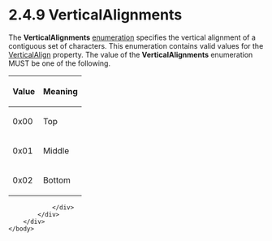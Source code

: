 <html dir="LTR" xmlns:mshelp="http://msdn.microsoft.com/mshelp" xmlns:ddue="http://ddue.schemas.microsoft.com/authoring/2003/5" xmlns:xlink="http://www.w3.org/1999/xlink" xmlns:tool="http://www.microsoft.com/tooltip">
    <head>
        <meta http-equiv="Content-Type" content="text/html; CHARSET=utf-8"></meta>
        <meta name="save" content="history"></meta>
        <title>2.4.9 VerticalAlignments</title>
        <xml>
            <mshelp:toctitle title="2.4.9 VerticalAlignments"></mshelp:toctitle>
            <mshelp:rltitle title="[MS-RPL]: VerticalAlignments"></mshelp:rltitle>
            <mshelp:keyword index="A" term="ff36fb25-2122-4091-85ee-b1e609080d24"></mshelp:keyword>
            <mshelp:attr name="DCSext.ContentType" value="open specification"></mshelp:attr>
            <mshelp:attr name="AssetID" value="ff36fb25-2122-4091-85ee-b1e609080d24"></mshelp:attr>
            <mshelp:attr name="TopicType" value="kbRef"></mshelp:attr>
            <mshelp:attr name="DCSext.Title" value="[MS-RPL]: VerticalAlignments" />
        </xml>
    </head>
    <body>
        <div id="header">
            <h1 class="heading">2.4.9 VerticalAlignments</h1>
        </div>
        <div id="mainSection">
            <div id="mainBody">
                <div id="allHistory" class="saveHistory"></div>
                <div id="sectionSection0" class="section" name="collapseableSection">
                    

<p>The <b>VerticalAlignments</b> <a href="75ae48f7-746b-4b41-919c-6699fa28b3ef.htm#gt_846463b5-421c-4d6b-8d82-79d44db666fa">enumeration</a> specifies the
vertical alignment of a contiguous set of characters. This enumeration contains
valid values for the <a href="4c0266c0-a17d-48c0-9d7c-cc7bf1b1903f.htm">VerticalAlign</a>
property. The value of the <b>VerticalAlignments</b> enumeration MUST be one of
the following.</p>

<table>
 <thead>
  <tr>
   <th>
   <p>Value</p>
   </th>
   <th>
   <p>Meaning</p>
   </th>
  </tr>
 </thead>
 <tr>
  <td>
  <p>0x00</p>
  </td>
  <td>
  <p>Top</p>
  </td>
 </tr>
 <tr>
  <td>
  <p>0x01</p>
  </td>
  <td>
  <p>Middle</p>
  </td>
 </tr>
 <tr>
  <td>
  <p>0x02</p>
  </td>
  <td>
  <p>Bottom</p>
  </td>
 </tr>
</table>

<p> </p>


                </div>
            </div>
        </div>
    </body>
</html>